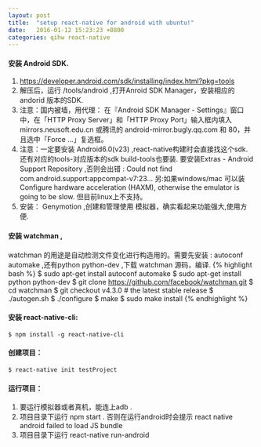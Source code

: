 ```yaml
---
layout: post
title:  "setup react-native for android with ubuntu!"
date:   2016-01-12 15:23:23 +0800
categories: qihw react-native
---
```



#### 安装 Android SDK.    
1. https://developer.android.com/sdk/installing/index.html?pkg=tools
2. 解压后，运行 /tools/android  ,打开Anroid SDK Manager，安装相应的andorid 版本的SDK.
3. 注意：国内被墙，用代理：
	在『Android SDK Manager - Settings』窗口中，在「HTTP Proxy Server」和「HTTP Proxy Port」输入框内填入 mirrors.neusoft.edu.cn  或腾讯的 android-mirror.bugly.qq.com  和 80，并且选中「Force ...」复选框。    
4. 注意：一定要安装 Android6.0(v23) ,react-native构建时会直接找这个sdk. 还有对应的tools-对应版本的sdk build-tools也要装.
    要安装Extras - Android Support Repository ,否则会出错 : Could not find com.android.support:appcompat-v7:23...
    另:如果windows/mac 可以装Configure hardware acceleration (HAXM), otherwise the emulator is going to be slow. 但目前linux上不支持。
5. 安装： Genymotion ,创建和管理使用 模拟器，确实看起来功能强大,使用方便.
        
####  安装  watchman ,
watchman 的用途是自动检测文件变化进行构造用的。需要先安装 :   autoconf  automake ,还有python python-dev  ,下载 watchman 源码，编译.
{% highlight bash %}
	$ sudo apt-get install autoconf automake 
	$ sudo apt-get install python python-dev 
	$ git clone https://github.com/facebook/watchman.git
	$ cd watchman
	$ git checkout v4.3.0  # the latest stable release
	$ ./autogen.sh
	$ ./configure
	$ make
	$ sudo make install
{% endhighlight %}

#### 安装 react-native-cli:
    $ npm install -g react-native-cli 

#### 创建项目：
    $ react-native init testProject       

#### 运行项目：
1.  要运行模拟器或者真机，能连上adb .
2.  项目目录下运行 npm start .  否则在运行android时会提示 react native android failed to load JS bundle
3.  项目目录下运行 react-native run-android 
    


